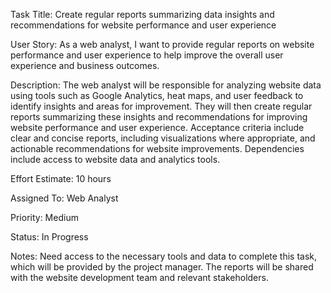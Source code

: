 Task Title: Create regular reports summarizing data insights and recommendations for website performance and user experience

User Story: As a web analyst, I want to provide regular reports on website performance and user experience to help improve the overall user experience and business outcomes.

Description: The web analyst will be responsible for analyzing website data using tools such as Google Analytics, heat maps, and user feedback to identify insights and areas for improvement. They will then create regular reports summarizing these insights and recommendations for improving website performance and user experience. Acceptance criteria include clear and concise reports, including visualizations where appropriate, and actionable recommendations for website improvements. Dependencies include access to website data and analytics tools.

Effort Estimate: 10 hours

Assigned To: Web Analyst

Priority: Medium

Status: In Progress

Notes: Need access to the necessary tools and data to complete this task, which will be provided by the project manager. The reports will be shared with the website development team and relevant stakeholders.



